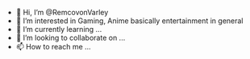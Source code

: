 - 👋 Hi, I’m @RemcovonVarley
- 👀 I’m interested in Gaming, Anime basically entertainment in general
- 🌱 I’m currently learning ...
- 💞️ I’m looking to collaborate on ...
- 📫 How to reach me ...

<!---
RemcovonVarley/RemcovonVarley is a ✨ special ✨ repository because its `README.md` (this file) appears on your GitHub profile.
You can click the Preview link to take a look at your changes.
--->
